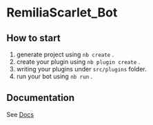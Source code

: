 # RemiliaScarlet_Bot

## How to start

1. generate project using `nb create` .
2. create your plugin using `nb plugin create` .
3. writing your plugins under `src/plugins` folder.
4. run your bot using `nb run` .

## Documentation

See [Docs](https://v2.nonebot.dev/)
